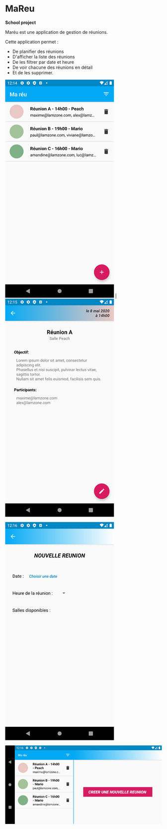 # MaReu
**School project**

Maréu est une application de gestion de réunions.

Cette application permet :
- De planifier des réunions
- D'afficher la liste des réunions
- De les filtrer par date et heure 
- De voir chacune des réunions en détail
- Et de les supprimer.

![](screenshots/list_meeting.png) | ![](screenshots/detail_meeting.png)

![](screenshots/meeting_creation.png)

![](screenshots/landscape_mode.png)
